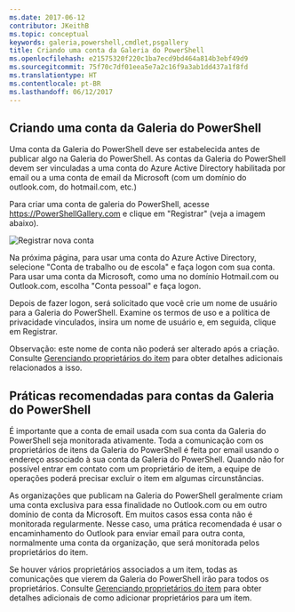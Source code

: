 ```yaml
---
ms.date: 2017-06-12
contributor: JKeithB
ms.topic: conceptual
keywords: galeria,powershell,cmdlet,psgallery
title: Criando uma conta da Galeria do PowerShell
ms.openlocfilehash: e21575320f220c1ba7ecd9bd464a814b3ebf49d9
ms.sourcegitcommit: 75f70c7df01eea5e7a2c16f9a3ab1dd437a1f8fd
ms.translationtype: HT
ms.contentlocale: pt-BR
ms.lasthandoff: 06/12/2017
---
```

## <a name="creating-a-powershell-gallery-account"></a>Criando uma conta da Galeria do PowerShell

Uma conta da Galeria do PowerShell deve ser estabelecida antes de publicar algo na Galeria do PowerShell. As contas da Galeria do PowerShell devem ser vinculadas a uma conta do Azure Active Directory habilitada por email ou a uma conta de email da Microsoft (com um domínio do outlook.com, do hotmail.com, etc.)

Para criar uma conta de galeria do PowerShell, acesse https://PowerShellGallery.com e clique em "Registrar" (veja a imagem abaixo). 

![Registrar nova conta](./images/CreatingAccount-Register.png)

Na próxima página, para usar uma conta do Azure Active Directory, selecione "Conta de trabalho ou de escola" e faça logon com sua conta. Para usar uma conta da Microsoft, como uma no domínio Hotmail.com ou Outlook.com, escolha "Conta pessoal" e faça logon. 

Depois de fazer logon, será solicitado que você crie um nome de usuário para a Galeria do PowerShell. Examine os termos de uso e a política de privacidade vinculados, insira um nome de usuário e, em seguida, clique em Registrar.

Observação: este nome de conta não poderá ser alterado após a criação.  
Consulte [Gerenciando proprietários do item](https://msdn.microsoft.com/en-us/powershell/gallery/psgallery/managing-item-owners) para obter detalhes adicionais relacionados a isso.

## <a name="recommended-practices-for-powershell-gallery-accounts"></a>Práticas recomendadas para contas da Galeria do PowerShell

É importante que a conta de email usada com sua conta da Galeria do PowerShell seja monitorada ativamente.
Toda a comunicação com os proprietários de itens da Galeria do PowerShell é feita por email usando o endereço associado à sua conta da Galeria do PowerShell.
Quando não for possível entrar em contato com um proprietário de item, a equipe de operações poderá precisar excluir o item em algumas circunstâncias.

As organizações que publicam na Galeria do PowerShell geralmente criam uma conta exclusiva para essa finalidade no Outlook.com ou em outro domínio de conta da Microsoft.
Em muitos casos essa conta não é monitorada regularmente. Nesse caso, uma prática recomendada é usar o encaminhamento do Outlook para enviar email para outra conta, normalmente uma conta da organização, que será monitorada pelos proprietários do item.

Se houver vários proprietários associados a um item, todas as comunicações que vierem da Galeria do PowerShell irão para todos os proprietários.
Consulte [Gerenciando proprietários do item](https://msdn.microsoft.com/en-us/powershell/gallery/psgallery/managing-item-owners) para obter detalhes adicionais de como adicionar proprietários para um item. 

